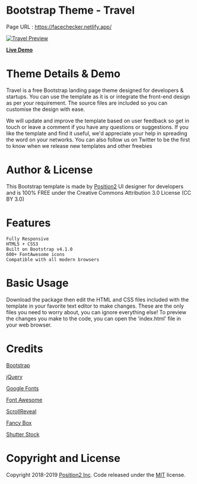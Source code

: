 # Bootstrap Theme - Travel

Page URL : https://facechecker.netlify.app/



[![Travel Preview](https://position2.github.io/free-bootstrap-theme-t/images/travel.jpg)](https://position2.github.io/free-bootstrap-theme-t/)

**[Live Demo](https://position2.github.io/free-bootstrap-theme-t/)**

# Theme Details & Demo

Travel is a free Bootstrap landing page theme designed for developers & startups. You can use the template as it is or integrate the front-end design as per your requirement. The source files are included so you can customise the design with ease.

We will update and improve the template based on user feedback so get in touch or leave a comment if you have any questions or suggestions. If you like the template and find it useful, we'd appreciate your help in spreading the word on your networks. You can also follow us on Twitter to be the first to know when we release new templates and other freebies

# Author & License

This Bootstrap template is made by [Position2](https://www.position2.com/) UI designer for developers and is 100% FREE under the Creative Commons Attribution 3.0 License (CC BY 3.0)

# Features

    Fully Responsive
    HTML5 + CSS3
    Built on Bootstrap v4.1.0
    600+ FontAwesome icons
    Compatible with all modern browsers

# Basic Usage

Download the package then edit the HTML and CSS files included with the template in your favorite text editor to make changes. These are the only files you need to worry about, you can ignore everything else! To preview the changes you make to the code, you can open the 'index.html' file in your web browser.

# Credits

[Bootstrap](http://getbootstrap.com/)

[jQuery](http://jquery.com/)

[Google Fonts](https://www.google.com/fonts/)

[Font Awesome](https://fontawesome.com/)

[ScrollReveal](https://github.com/jlmakes/scrollreveal)

[Fancy Box](http://fancyapps.com/fancybox/3/)

[Shutter Stock](https://www.shutterstock.com/)


# Copyright and License

Copyright 2018-2019 [Position2 Inc](https://www.position2.com/). Code released under the [MIT](https://github.com/Position2/free-bootstrap-theme-t/blob/master/LICENSE) license.
